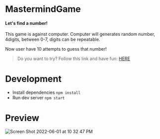 # MastermindGame
#### Let's find a number!
This game is against computer. Computer will generates random number, 4digits, between 0-7, digits can be repeatable.

Now user have 10 attempts to guess that number!

> Do you want to try? Follow this link and have fun:   [HERE](https://preeminent-dolphin-f37fad.netlify.app/)

# Development
- Install dependencies `npm install`
- Run dev server  `npm start`

# Preview

![Screen Shot 2022-06-01 at 10 32 47 PM](https://user-images.githubusercontent.com/53870209/171547673-ae71756d-be82-45f3-ac07-ddfc508c435c.png)


